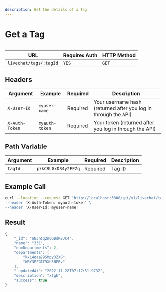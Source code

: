 ```yaml
---
description: Get the details of a tag
---
```


# Get a Tag

<figure><img src="https://2858450009-files.gitbook.io/~/files/v0/b/gitbook-x-prod.appspot.com/o/spaces%2F-MWf1K8RJU-TjNEtPxvb%2Fuploads%2Fgit-blob-1654b99a4e9df54521f42da4d3c1a7fbdb9f2238%2FEnterprise.jpg?alt=media" alt=""><figcaption></figcaption></figure>

| URL                    | Requires Auth | HTTP Method |
| ---------------------- | ------------- | ----------- |
| `livechat/tags/:tagId` | `YES`         | `GET`       |

## Headers

| Argument       | Example        | Required | Description                                                    |
| -------------- | -------------- | -------- | -------------------------------------------------------------- |
| `X-User-Id`    | `myuser-name`  | Required | Your username hash (returned after you log in through the API) |
| `X-Auth-Token` | `myauth-token` | Required | Your token (returned after you log in through the API)         |

## Path Variable

| Argument | Example             | Required | Description |
| -------- | ------------------- | -------- | ----------- |
| `tagId`  | `pXkCRLGxD34y2FEZq` | Required | Tag ID      |

## Example Call

```bash
curl --location --request GET 'http://localhost:3000/api/v1/livechat/tags/:tagId\
--header 'X-Auth-Token: myauth-token' \
--header 'X-User-Id: myuser-name'
```

## Result

```javascript
{
    "_id": "nNJntq2n6GBdR8JC4",
    "name": "331",
    "numDepartments": 2,
    "departments": [
        "kxL4qaa29SMpy3ZXG",
        "WRY3EFGAT9Xh5NFBv"
    ],
    "_updatedAt": "2022-11-28T07:17:31.973Z",
    "description": "xfgh",
    "success": true
}
```
